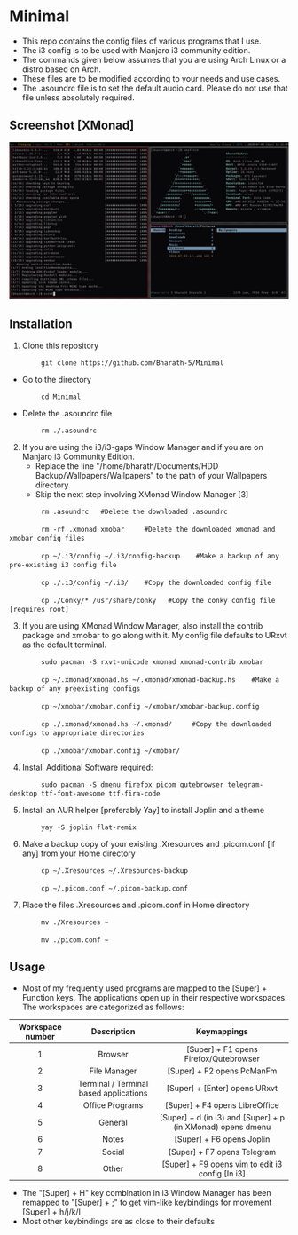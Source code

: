 # Minimal

- This repo contains the config files of various programs that I use.
- The i3 config is to be used with Manjaro i3 community edition.
- The commands given below assumes that you are using Arch Linux or a distro based on Arch.
- These files are to be modified according to your needs and use cases.
- The .asoundrc file is to set the default audio card. Please do not use that file unless absolutely required.

## Screenshot [XMonad]

![alt text](https://github.com/Bharath-5/Minimal/blob/master/XMonadScreenshot.png?raw=true)

## Installation
1. Clone this repository

```
        git clone https://github.com/Bharath-5/Minimal
```

- Go to the directory

```
        cd Minimal
```

- Delete the .asoundrc file

```
        rm ./.asoundrc
```	

2. If you are using the i3/i3-gaps Window Manager and if you are on Manjaro i3 Community Edition.
	* Replace the line "/home/bharath/Documents/HDD Backup/Wallpapers/Wallpapers" to the path of your Wallpapers directory
	* Skip the next step involving XMonad Window Manager [3]


```
        rm .asoundrc   #Delete the downloaded .asoundrc

        rm -rf .xmonad xmobar     #Delete the downloaded xmonad and xmobar config files

        cp ~/.i3/config ~/.i3/config-backup    #Make a backup of any pre-existing i3 config file

        cp ./.i3/config ~/.i3/    #Copy the downloaded config file

        cp ./Conky/* /usr/share/conky   #Copy the conky config file [requires root]
```


3. If you are using XMonad Window Manager, also install the contrib package and xmobar to go along with it. My config file defaults to URxvt as the default terminal.


```
        sudo pacman -S rxvt-unicode xmonad xmonad-contrib xmobar

        cp ~/.xmonad/xmonad.hs ~/.xmonad/xmonad-backup.hs    #Make a backup of any preexisting configs 

        cp ~/xmobar/xmobar.config ~/xmobar/xmobar-backup.config   

        cp ./.xmonad/xmonad.hs ~/.xmonad/     #Copy the downloaded configs to appropriate directories

        cp ./xmobar/xmobar.config ~/xmobar/
```


4. Install Additional Software required:

```
        sudo pacman -S dmenu firefox picom qutebrowser telegram-desktop ttf-font-awesome ttf-fira-code 
```

5. Install an AUR helper [preferably Yay] to install Joplin and a theme

```
        yay -S joplin flat-remix
```

6. Make a backup copy of your existing .Xresources and .picom.conf [if any] from your Home directory

```
        cp ~/.Xresources ~/.Xresources-backup

        cp ~/.picom.conf ~/.picom-backup.conf
```

7. Place the files .Xresources and .picom.conf in Home directory

```
        mv ./Xresources ~

        mv ./picom.conf ~
```

## Usage

- Most of my frequently used programs are mapped to the [Super] + Function keys. The applications open up in their respective workspaces. The workspaces are categorized as follows:

| Workspace number | Description | Keymappings |
|:----------------:|:-----------:|:-----------:|
| 1 | Browser | [Super] + F1 opens Firefox/Qutebrowser | 
| 2 | File Manager | [Super] + F2 opens PcManFm |
| 3 | Terminal / Terminal based applications | [Super] + [Enter] opens URxvt |
| 4 | Office Programs	| [Super] + F4 opens LibreOffice |
| 5 | General	| [Super] + d (in i3) and [Super] + p (in XMonad) opens dmenu |	
| 6 | Notes | [Super] + F6 opens Joplin |
| 7 | Social | [Super] + F7 opens Telegram |
| 8 | Other | [Super] + F9 opens vim to edit i3 config [In i3] |

- The "[Super] + H" key combination in i3 Window Manager has been remapped to "[Super] + ;" to get vim-like keybindings for movement [Super] + h/j/k/l
- Most other keybindings are as close to their defaults



